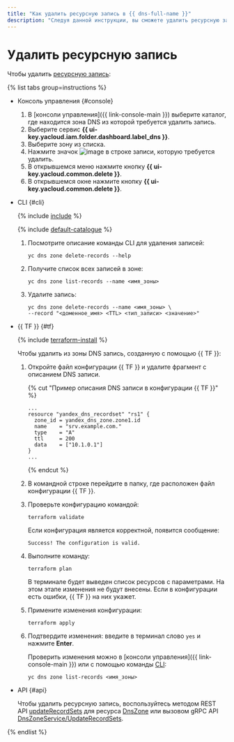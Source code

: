 ```yaml
---
title: "Как удалить ресурсную запись в {{ dns-full-name }}"
description: "Следуя данной инструкции, вы сможете удалить ресурсную запись." 
---
```


# Удалить ресурсную запись

Чтобы удалить [ресурсную запись](../concepts/resource-record.md):

{% list tabs group=instructions %}

- Консоль управления {#console}

  1. В [консоли управления]({{ link-console-main }}) выберите каталог, где находится зона DNS из которой требуется удалить запись.
  1. Выберите сервис **{{ ui-key.yacloud.iam.folder.dashboard.label_dns }}**.
  1. Выберите зону из списка.
  1. Нажмите значок ![image](../../_assets/console-icons/ellipsis.svg) в строке записи, которую требуется удалить.
  1. В открывшемся меню нажмите кнопку **{{ ui-key.yacloud.common.delete }}**.
  1. В открывшемся окне нажмите кнопку **{{ ui-key.yacloud.common.delete }}**.

- CLI {#cli}

  {% include [include](../../_includes/cli-install.md) %}

  {% include [default-catalogue](../../_includes/default-catalogue.md) %}

  1. Посмотрите описание команды CLI для удаления записей:

      ```
      yc dns zone delete-records --help
      ```
  1. Получите список всех записей в зоне:

      ```
      yc dns zone list-records --name <имя_зоны>
      ```
  1. Удалите запись:

     ```
     yc dns zone delete-records --name <имя_зоны> \
     --record "<доменное_имя> <TTL> <тип_записи> <значение>"
     ```

- {{ TF }} {#tf}

  {% include [terraform-install](../../_includes/terraform-install.md) %}

  Чтобы удалить из зоны DNS запись, созданную с помощью {{ TF }}:

  1. Откройте файл конфигурации {{ TF }} и удалите фрагмент с описанием DNS записи.
     
     {% cut "Пример описания DNS записи в конфигурации {{ TF }}" %}

     ```hcl
     ...
     resource "yandex_dns_recordset" "rs1" {
       zone_id = yandex_dns_zone.zone1.id
       name    = "srv.example.com."
       type    = "A"
       ttl     = 200
       data    = ["10.1.0.1"]
     }
     ...
     ```

     {% endcut %}


  1. В командной строке перейдите в папку, где расположен файл конфигурации {{ TF }}.

  1. Проверьте конфигурацию командой:
     ```
     terraform validate
     ```
     
     Если конфигурация является корректной, появится сообщение:
     
     ```
     Success! The configuration is valid.
     ```

  1. Выполните команду:
     ```
     terraform plan
     ```
  
     В терминале будет выведен список ресурсов с параметрами. На этом этапе изменения не будут внесены. Если в конфигурации есть ошибки, {{ TF }} на них укажет.

  1. Примените изменения конфигурации:
     ```
     terraform apply
     ```
     
  1. Подтвердите изменения: введите в терминал слово `yes` и нажмите **Enter**.

     Проверить изменения можно в [консоли управления]({{ link-console-main }}) или с помощью команды [CLI](../../cli/quickstart.md):

     ```
     yc dns zone list-records <имя_зоны>
     ```

- API {#api}

  Чтобы удалить ресурсную запись, воспользуйтесь методом REST API [updateRecordSets](../api-ref/DnsZone/updateRecordSets.md) для ресурса [DnsZone](../api-ref/DnsZone/index.md) или вызовом gRPC API [DnsZoneService/UpdateRecordSets](../api-ref/grpc/dns_zone_service.md#UpdateRecordSets).

{% endlist %}